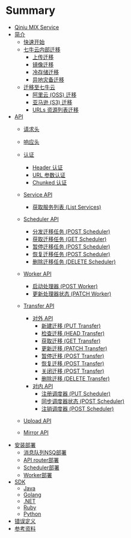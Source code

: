 # Summary

* [Qiniu MIX Service](README.md)
* [简介](intro.md)
    * [快速开始](guide.md)
    * [七牛云内部迁移](guide_qiniu.md)
        * [上传迁移](guide_qiniu_upload.md)
        * [镜像迁移](guide_qiniu_mirror.md)
        * [冷存储迁移](guide_qiniu_line.md)
        * [异地灾备迁移](guide_qiniu_disaster.md)
    * [迁移至七牛云]()
        * [阿里云 (OSS) 迁移](guide_oss.md)
        * [亚马逊 (S3) 迁移](guide_s3.md)
        * [URLs 资源列表迁移](guide_urls.md)
* [API]()
    * [请求头](request.md)
    * [响应头](response.md)
    * [认证](authentication.md)
        * [Header 认证](auth_header.md)
        * [URL 参数认证](auth_query.md)
        * [Chunked 认证](auth_chunked.md)
    * [Service API]()
        * [获取服务列表 (List Services)](service_get.md)
    * [Scheduler API](scheduler.md)
        * [分发迁移任务 (POST Scheduler)](scheduler_post.md)
        * [获取迁移任务 (GET Scheduler)](scheduler_get.md)
        * [暂停迁移任务 (POST Scheduler)](scheduler_pause.md)
        * [恢复迁移任务 (POST Scheduler)](scheduler_resume.md)
        * [删除迁移任务 (DELETE Scheduler)](scheduler_delete.md)
    * [Worker API](worker.md)
        * [启动处理器 (POST Worker)](worker_post.md)
        * [更新处理器状态 (PATCH Worker)](worker_stats.md)
    * [Transfer API](transfer.md)
        * [对外 API]() 
            - [新建迁移 (PUT Transfer)](transfer_put.md)
            - [检查迁移 (HEAD Transfer)](transfer_head.md)
            - [获取迁移 (GET Transfer)](transfer_get.md)
            - [更新迁移 (PATCH Transfer)](transfer_patch.md)
            - [暂停迁移 (POST Transfer)](transfer_pause.md)
            - [恢复迁移 (POST Transfer)](transfer_resume.md)
            - [关闭迁移 (POST Transfer)](transfer_cancel.md)
            - [删除迁移 (DELETE Transfer)](transfer_delete.md)
        * [对内 API]()
            - [注册调度器 (PUT Scheduler)](scheduler_put.md)
            - [同步调度器状态 (POST Scheduler)](scheduler_status.md)
            - [注销调度器 (POST Scheduler)](scheduler_restart.md)
            
    * [Upload API](upload.md)
    * [Mirror API](mirror.md)
* [安装部署]()
    * [消息队列NSQ部署](nsq_config.md)
    * [API router部署](api_router.md)
    * [Scheduler部署](scheduler_deploy.md)
    * [Worker部署](worker_deploy.md)
* [SDK](qws_sdk.md)
    * [Java](aqs_sdk_java.md)
    * [Golang](qws_sdk_go.md)
    * [.NET](qws_sdk_net.md)
    * [Ruby](qws_sdk_ruby.md)
    * [Python](qws_sdk_python.md)
* [错误定义](errors.md)
* [参考资料]()
